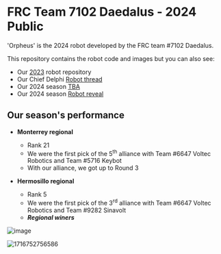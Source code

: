 # FRC Team 7102 Daedalus - 2024 Public
'Orpheus' is the 2024 robot developed by the FRC team #7102 Daedalus.

This repository contains the robot code and images but you can also see:
-  Our [2023]() robot repository
-  Our Chief Delphi [Robot thread]()
-  Our 2024 season [TBA](https://www.thebluealliance.com/team/7102)
-  Our 2024 season [Robot reveal]()

## Our season's performance
-  **Monterrey regional**
    -  Rank 21
    -  We were the first pick of the 5<sup>th</sup> alliance with Team #6647 Voltec Robotics and Team #5716 Keybot
    -  With our alliance, we got up to Round 3

-  **Hermosillo regional**
    -  Rank 5
    -  We were the first pick of the 3<sup>rd</sup> alliance with Team #6647 Voltec Robotics and Team #9282 Sinavolt
    -  ***Regional winers***
  

![image](https://github.com/Daedalus7102/Daedalus-Crescendo-2024/assets/153160193/9cce5ece-5c37-459b-9e27-4bec0edb08ae)

![1716752756586](https://github.com/Daedalus7102/Daedalus-Crescendo-2024/assets/153160193/9d44dd22-da4d-4d0b-8b40-b5984d4999f3)
